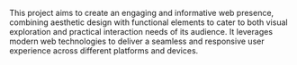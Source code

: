 This project aims to create an engaging and informative web presence, combining aesthetic design with functional elements to cater to both visual exploration and practical interaction needs of its audience.
It leverages modern web technologies to deliver a seamless and responsive user experience across different platforms and devices.
